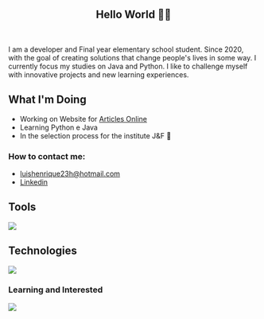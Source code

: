 <h2 align="center">Hello World 👨‍💻</h2>
</br>

  I am a developer and Final year elementary school student. Since 2020, with the goal of creating solutions that change people's lives in some way. I currently focus my studies on Java and Python.
I like to challenge myself with innovative projects and new learning experiences.

## What I'm Doing

- Working on Website for [Articles Online](https://artigo-livre.onrender.com/)
- Learning Python e Java
- In the selection process for the institute J&F 🎉
<h3>How to contact me: </h3>

-  luishenrique23h@hotmail.com
-  <a href="https://www.linkedin.com/in/luismede/">Linkedin</a>

## Tools

<a href="https://github.com/luismede"><img src="https://skillicons.dev/icons?i=arduino,postman,git,docker,linux,vscode,idea,pycharm"></a>

## Technologies

<a href="https://github.com/luismede"><img src="https://skillicons.dev/icons?i=js,python,html,css,nodejs,electron,tailwind,firebase,"></a>

### Learning and Interested
<p align="left"> <a href="https://github.com/luismede"><img src="https://skillicons.dev/icons?i=python,java,spring,aws"></a>


